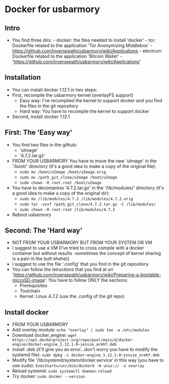 Docker for usbarmory
====================

## Intro

- You find three dirs:
        - docker: the files needed to install 'docker'
        - tor: Dockerfile related to the application 'Tor Anonymizing Middlebox' - https://github.com/inversepath/usbarmory/wiki/Applications
        - electrum: Dockerfile related to the application 'Bitcoin Wallet' - 'https://github.com/inversepath/usbarmory/wiki/Applications'

## Installation

- You can install docker 1.12.1 in two steps:
- First, recompile the usbarmory kernel (overlayFS support)
	- Easy way: I've recompiled the kernel to support docker and you find the files in the git repository
	- Hard way: You have to recompile the kernel to support docker
- Second, install docker 1.12.1

## First: The 'Easy way'
- You find two files in the github:
	- 'uImage'
	- '4.7.2.tar.gz'
- FROM YOUR USBARMORY
  You have to move the new 'uImage' in the '/boot/' directory (it's a good idea to make a copy of the original file):
  - `sudo mv /boot/uImage /boot/uImage.orig`
  - `sudo mv /path_git_clone/uImage /boot/uImage`
  - `sudo chown -R root.root /boot/uImage`
- You have to decompress '4.7.2.tar.gz' in the '/lib/modules/' directory (it's a good idea to make a copy of the original dir):
  - `sudo mv /lib/modules/4.7.2 /lib/modules/4.7.2.orig`
  - `sudo tar -zxvf /path_git_clone/4.7.2.tar.gz -C /lib/modules/`
  - `sudo chown -R root.root /lib/modules/4.7.2`
- Reboot usbarmory

## Second: The 'Hard way'
- NOT FROM YOUR USBARMORY BUT FROM YOUR SYSTEM OR VM
- I suggest to use a VM (I've tried to cross compile with a docker container but without results -sometimes the concept of kernel sharing is a pain in the butt ehehe))
- I suggest to use the file '.config' that you find in the git repository
- You can follow the istructions that you find at uri 'https://github.com/inversepath/usbarmory/wiki/Preparing-a-bootable-microSD-image'. You have to follow ONLY the sections:
	- Prerequisites
	- Toolchain
	- Kernel: Linux 4.7.2 (use the .config of the git repo)

## Install docker
- FROM YOUR USBARMORY
- Add overlay module:
  `echo "overlay" | sudo tee -a /etc/modules`
- Download docker_engine:
  `wget https://apt.dockerproject.org/repo/pool/main/d/docker-engine/docker-engine_1.12.1-0~jessie_armhf.deb`
- Install .deb (it'll give you an error...don't worry you have to modify the systemd file):
  `sudo dpkg -i docker-engine_1.12.1-0~jessie_armhf.deb`
- Modify file '/lib/systemd/system/docker.service' in this way (you have to use sudo):
  `ExecStart=/usr/bin/dockerd -H unix:// -s overlay`  
- Reload systemd:
  `sudo systemctl daemon-reload`
- Try docker:
  `sudo docker --version`
